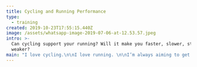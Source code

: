 ```yaml
---
title: Cycling and Running Performance
type:
  - training
created: 2019-10-23T17:55:15.440Z
image: /assets/whatsapp-image-2019-07-06-at-12.53.57.jpeg
intro: >-
  Can cycling support your running? Will it make you faster, slower, stronger,
  weaker? 
main: "I love cycling.\n\nI love running. \n\nI’m always aiming to get the perfect balance between the two. It’s a tough ask.\n\nEach discipline has its own specific training needs, and just building general aerobic fitness doesn’t mean you’ll be great at both. \n\nI can tell you that cycling definitely supports running performance. I can also tell you that running will do VERY LITTLE for your cycling performance! :smile:\n\n# **Performance Improvements From Cycling**\n\nI consider cycling one of the keys to my improvement as a runner. It has wide varying impacts:\n\n## **Aerobic Endurance**\n\nRiding a bike for long time is easier. \n\nRunning is a mostly aerobic activity if you’re not sprinting on a track. In order to support aerobic development you need to put in long runs and time on your feet. 3 hour runs are hard and can leave you fatigued and injury prone.\n\nBut a 3 hour ride on the bike with a heart rate in Zone 2 is a direct metabolic equivalent of a 3 hour run. And it’s easy! You could do it every day and recover without problems.\n\nAll the time on the bike which is ‘focused’ training is improving your heart strength and your ability to transport and utilise oxygen in your muscles. If you do an endurance ride, or high intensity session, you are really improving your metabolic efficiency for running at those intensities too. \n\n## **Muscle Groups**\n\nCycling and running use different muscle groups. Muscle fibre recruitment whilst cycling won’t necessarily improve those muscles you use most when running.\n\nWhen cycling we use our glutes and quads in the upper leg, and the soleus and gastrocnemius in the calf. These aid in the very particular movements of the upstroke and downstroke of pedal rotation.\n\n![Cycling muscle groups, courtesy of yescycling.com](/assets/muscles-used-in-pedal-stroke.jpg \"Cycling muscle groups, courtesy of yescycling.com\")\n\nThe main muscles used during running are the quads, hip flexors, adductors, hamstrings and calf muscles. These muscles ensure that your pelvis is stable while extending your hip and flexing your knee. This protects your spine. Balance and stability are key.\n\n![Running muscle groups, courtesy of yescycling.com](/assets/leg-muscles-for-running.jpg \"Running muscle groups, courtesy of yescycling.com\")\n\nSo there is some overlap. Specifically your quads and glutes are extensively used for both. This means that the strength, and the type, of muscle fibres you recruit from cycling will help your running, and vice versa.\n\nThe core is also improved by both disciplines. Cycling, especially in the hills, gives you a solid core by which you can offset the force of your legs on the pedals. This is directly transferable to running also.\n\nThere are muscles that don’t overlap at all though. Cycling will shorten your hamstrings. There isn’t enough leg extension to improve hamstring strength on the bike. They atrophy and tighten, which can lead to technique issues whilst running and the possibility of strains.\n\nDeveloping muscles that don’t overlap can be a good thing. I think all round strength is a compliment to either discipline and having strong glutes for me means I can keep stable towards the end of long races. Improving functional strength all round is an effective method of injury prevention and can lead to gains in other areas. For example my descending is so much better now I have the strength in quads from cycling.\n\n## **Technique**\n\nCyclists like talking about cadence. This is how many times per minute you turn the pedals. The faster you turn the pedals, the more you take the load off your legs and put it onto your aerobic system. As cycling and running are primarily aerobic activities rather than strength based, this makes sense. A cadence of 90 rpm is best for distance training, slightly lower for power whilst climbing.\n\nThe best distance runners of all time have a cadence of around 180 steps per minute. Leg turnover is rapid. It’s about as rapid as 90 rpm on a bike \U0001F604. The more you can develop this ability on the bike, the easier it is to develop leg speed whilst running. I now run regularly at 180 - 200 steps per minute, and consider that key to injury prevention. A lot of beginner runners struggle to hit this leg speed.\n\nCoupled with cadence is stride length whilst running. The strength that comes from the bike in the form of core and glute adaptation means you can hold a longer stride length comfortably whilst running and not fatigue as much.\n\nIf you have quicker cadence, or longer stride length, you will go faster. Cycling will help both.\n\n## **Injury And Training Volume**\n\nRunning is a high impact sport which means runners are prone to injuries. \n\nIt puts a strain on our bones, muscles, ligaments, tendons, and joints. \n\nFortunately, our bodies are fantastic at adapting these and they will grow stronger as they are put under more strain.\n\nIn the mean time, we have to take it easy and build our running volume according to what our bodies can handle. \n\nThis limits the improvement of our aerobic system as we are unable to train as much as we could do if our bodies were strong enough. As running improvement comes primarily from building our aerobic capacity, this is a big problem. \n\nCycling is a non impact sport. You can do a lot more cycling than running in terms of duration and intensity, improving your aerobic system without hurting your body and getting injured. It can fill the gap that exists due to muscle fatigue or injury threat whilst running. Cycling can enhance your aerobic system beyond where you could be by just running.\n\n## \\*\\*\\*\\*\n\n## **Recovery**\n\nCycling is easier to recover from and won’t fatigue you as much as running does. It’s a masochistic sport, you can go and suffer all day on the bike, get up the next day and do it all again. You don’t get the same muscular damage and DOMS is really hard to get from bike workouts. (You have to go all out, like climbing Mont Ventoux 3 times in 7 hours \U0001F604 )\n\n![I had severe DOMS after doing the Mt Ventoux challenge](/assets/whatsapp-image-2019-07-06-at-12.53.56.jpeg \"I had severe DOMS after doing the Mt Ventoux challenge\")\n\nThe second is that you can actually use your cycling time to recover from your running workouts. If you have a hard session in the morning, try a 30 minute - 1 hour bike ride in the afternoon to help pump blood to your fatigued muscles. After a race, the next day I always go out on my bike for an hour, even if I have severe DOMS. The body recovers quicker whilst reducing the possibility of injury.\n\n## **Training Knowledge And Practices**\n\nAmateur cyclists know how to train their bodies well. They use data, testing, and periodisation.\n\nThey rely on powerful data from power meters, cadence sensors, and heart rate monitors. \n\nAmateur runners don’t use power meters. They rarely use heart rate monitors. \n\nThis lack of feedback is one reason why many amateur runners struggle to improve. \n\nWithout any way to view your fitness analytically, how can you hope to improve, and recognise when you are doing so? I’ve found using a heart rate monitor whilst training has improved my ability to know which training zone I am developing. Making my training more structured has led to big improvements.\n\nCyclists have a standardised test to find the power they can sustain for 1 hour (FTP test). This can be used to benchmark their performance improvements and set goals to reach them. \n\nWhilst it’s beneficial to do a standardised running fitness test, say a 5k, every 6 - 8 weeks, I’ve not spoke to one runner that does so. For track and road runners, it's easier to benchmark performance from races. For trail and fell runners the terrain, weather, ground quality can make benchmarking performance from races wildly inaccurate.\n\n**I now test my fitness gains with metrics from a heart rate monitor.** \n\nI know my maximum heart rate I can maintain for different durations and can see improvements in them. For example, if I could hold 173bpm for an hour last month, and this month I can hold 175bpm for an hour, that’s a gain in fitness. \n\nI also test my pace at certain heart rates on the flat. For example, my Zone 2 pace has increased dramatically from 9:00 miles to 7:00 miles. I consistently see this drop, although it has plateaued a lot.\n\nCyclists periodise their training and have metrics to know when they are peaking. It is quite common to do high volume base training in the winter, slowly building in intensity and then doing race specific efforts close to the race season. Most amateur runners can struggle to see the bigger picture of their training, and see how what they are doing now will help with their A race in one years time. Spending 4 months running easier at high volume can be very hard to comprehend, but doing so will improve your ability to race hard the next year.\n\n## **Training Time**\n\nIt’s hard to fit in the training. \n\nHaving a family, a time intensive career, or just other interests and hobbies, can take away the time you have available to put into running. \n\nThe bike can make this much easier. You can incorporate your bike training into your normal travelling / commuting time in the week. Chances are that if you live in a city, it's faster to get to your duration by bike than on public transport. I consider anything around 10 miles to be easily replaceable by bike and the time taken being not too dissimilar. e.g. A car doing 30mph will take 20 minutes to do this (lucky to do that in most cities). On the bike it can be 30 - 40 mins. \n\n# **Some Limitations**\n\nThe biggest limitation to using cycling as part of your training time as a runner is specificity. The specific muscle groups, coordination, metabolic, and aerobic requirements can only reach their peak if you practice what you want to peak in. You will be a better runner if you can sustain high running mileage and train in a structured manner without the bike. I think that most amateur runners are unable to reach the kind of mileage required to develop their aerobic system to its potential.\n\nWhat type of runner are you? If you are a long distance mountain runner, the cycling will be very effective to improve your endurance, strength, and speed. If you are an 800m track runner, I cannot see that cycling will improve your performance at all. Most amateur runners fall somewhere between these two extremes. I believe anything from 5k upwards can be helped with cycling. I also think that if you run in the hills, cross country, or trails, then cycling can be hugely beneficial from a strength perspective.\n\n# **Lets Finally Say Those Magical Words, “Rob”, “Jebb\"**\n\nRob Jebb. There I said it. He’s a running and cycling legend. He’s won some major bike events, the 3 Peaks Cyclocross, Fred Whitton Challenge. He was the best in the UK at the Fell Running Championships for a million years in a row. He counts cycling as one of his major inputs to his running performances. I shook his hand at the fell relays last weekend. Utter legend!\n\n![Rob Jebb is a legendary runner and cyclist](/assets/rob.jpg \"Rob Jebb is a legendary runner and cyclist\")"
---
```


